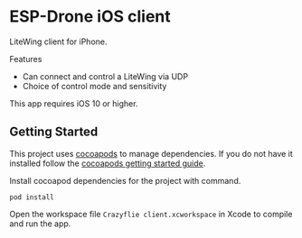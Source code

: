 ESP-Drone iOS client
=====================
LiteWing client for iPhone.

Features

- Can connect and control a LiteWing via UDP
- Choice of control mode and sensitivity

This app requires iOS 10 or higher.

## Getting Started

This project uses [cocoapods](https://cocoapods.org/) to manage dependencies. If you do not have it installed follow the [cocoapods getting started guide](https://guides.cocoapods.org/using/getting-started.html).

Install cocoapod dependencies for the project with command.

    pod install

Open the workspace file `Crazyflie client.xcworkspace` in Xcode to compile and run the app.

